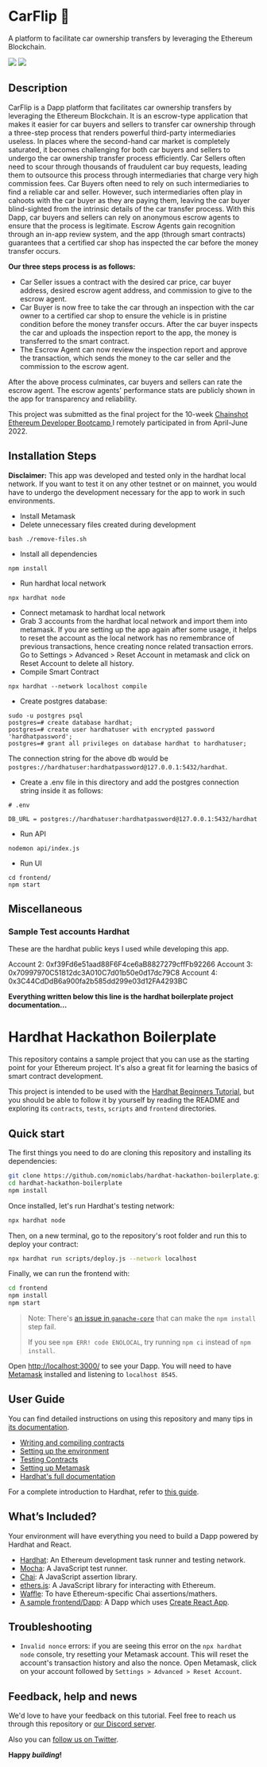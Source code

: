 # CarFlip 🚗
A platform to facilitate car ownership transfers by leveraging the Ethereum Blockchain. 

<img src="docs/app_image_1.png"/>
<img src="docs/app_image_2.png"/>

## Description
CarFlip is a Dapp platform that facilitates car ownership transfers by leveraging the Ethereum Blockchain. It is an escrow-type application that makes it easier for car buyers and sellers to transfer car ownership through a three-step process that renders powerful third-party intermediaries useless. In places where the second-hand car market is completely saturated, it becomes challenging for both car buyers and sellers to undergo the car ownership transfer process efficiently. Car Sellers often need to scour through thousands of fraudulent car buy requests, leading them to outsource this process through intermediaries that charge very high commission fees. Car Buyers often need to rely on such intermediaries to find a reliable car and seller. However, such intermediaries often play in cahoots with the car buyer as they are paying them, leaving the car buyer blind-sighted from the intrinsic details of the car transfer process. With this Dapp, car buyers and sellers can rely on anonymous escrow agents to ensure that the process is legitimate. Escrow Agents gain recognition through an in-app review system, and the app (through smart contracts) guarantees that a certified car shop has inspected the car before the money transfer occurs. 

<b>Our three steps process is as follows:</b>
- Car Seller issues a contract with the desired car price, car buyer address, desired escrow agent address,  and commission to give to the escrow agent.  
- Car Buyer is now free to take the car through an inspection with the car owner to a certified car shop to ensure the vehicle is in pristine condition before the money transfer occurs. After the car buyer inspects the car and uploads the inspection report to the app, the money is transferred to the smart contract. 
- The Escrow Agent can now review the inspection report and approve the transaction, which sends the money to the car seller and the commission to the escrow agent.

After the above process culminates, car buyers and sellers can rate the escrow agent. The escrow agents' performance stats are publicly shown in the app for transparency and reliability. 

This project was submitted as the final project for the 10-week <a href="https://www.chainshot.com/bootcamp">Chainshot Ethereum Developer Bootcamp </a> I remotely participated in from April-June 2022. 
## Installation Steps

<b>Disclaimer:</b> This app was developed and tested only in the hardhat local network. If you want to test it on any other testnet or on mainnet, you would have to undergo the development necessary for the app to work in such environments. 

- Install Metamask
- Delete unnecessary files created during development
```
bash ./remove-files.sh
```
- Install all dependencies
```
npm install
```
- Run hardhat local network
```
npx hardhat node
```
- Connect metamask to hardhat local network
- Grab 3 accounts from the hardhat local network and import them into metamask. If you are setting up the app again after some usage, it helps to reset the account as the local network has no remembrance of previous transactions, hence creating nonce related transaction errors. Go to Settings > Advanced > Reset Account in metamask and click on Reset Account to delete all history. 
- Compile Smart Contract
```
npx hardhat --network localhost compile
```
- Create postgres database: 
```
sudo -u postgres psql
postgres=# create database hardhat;
postgres=# create user hardhatuser with encrypted password 'hardhatpassword';
postgres=# grant all privileges on database hardhat to hardhatuser;
```
The connection string for the above db would be ```postgres://hardhatuser:hardhatpassword@127.0.0.1:5432/hardhat```.

- Create a .env file in this directory and add the postgres connection string inside it as follows:
```
# .env

DB_URL = postgres://hardhatuser:hardhatpassword@127.0.0.1:5432/hardhat
```


-  Run API
```
nodemon api/index.js
```

- Run UI

```
cd frontend/
npm start
```

## Miscellaneous 
### Sample Test accounts Hardhat 
These are the hardhat public keys I used while developing this app. 

Account 2: 0xf39Fd6e51aad88F6F4ce6aB8827279cffFb92266
Account 3: 0x70997970C51812dc3A010C7d01b50e0d17dc79C8
Account 4: 0x3C44CdDdB6a900fa2b585dd299e03d12FA4293BC



<b>Everything written below this line is the hardhat boilerplate project documentation...</b>

# Hardhat Hackathon Boilerplate

This repository contains a sample project that you can use as the starting point
for your Ethereum project. It's also a great fit for learning the basics of
smart contract development.

This project is intended to be used with the
[Hardhat Beginners Tutorial](https://hardhat.org/tutorial), but you should be
able to follow it by yourself by reading the README and exploring its
`contracts`, `tests`, `scripts` and `frontend` directories.

## Quick start

The first things you need to do are cloning this repository and installing its
dependencies:

```sh
git clone https://github.com/nomiclabs/hardhat-hackathon-boilerplate.git
cd hardhat-hackathon-boilerplate
npm install
```

Once installed, let's run Hardhat's testing network:

```sh
npx hardhat node
```

Then, on a new terminal, go to the repository's root folder and run this to
deploy your contract:

```sh
npx hardhat run scripts/deploy.js --network localhost
```

Finally, we can run the frontend with:

```sh
cd frontend
npm install
npm start
```

> Note: There's [an issue in `ganache-core`](https://github.com/trufflesuite/ganache-core/issues/650) that can make the `npm install` step fail. 
>
> If you see `npm ERR! code ENOLOCAL`, try running `npm ci` instead of `npm install`.

Open [http://localhost:3000/](http://localhost:3000/) to see your Dapp. You will
need to have [Metamask](https://metamask.io) installed and listening to
`localhost 8545`.

## User Guide

You can find detailed instructions on using this repository and many tips in [its documentation](https://hardhat.org/tutorial).

- [Writing and compiling contracts](https://hardhat.org/tutorial/writing-and-compiling-contracts/)
- [Setting up the environment](https://hardhat.org/tutorial/setting-up-the-environment/)
- [Testing Contracts](https://hardhat.org/tutorial/testing-contracts/)
- [Setting up Metamask](https://hardhat.org/tutorial/hackathon-boilerplate-project.html#how-to-use-it)
- [Hardhat's full documentation](https://hardhat.org/getting-started/)

For a complete introduction to Hardhat, refer to [this guide](https://hardhat.org/getting-started/#overview).

## What’s Included?

Your environment will have everything you need to build a Dapp powered by Hardhat and React.

- [Hardhat](https://hardhat.org/): An Ethereum development task runner and testing network.
- [Mocha](https://mochajs.org/): A JavaScript test runner.
- [Chai](https://www.chaijs.com/): A JavaScript assertion library.
- [ethers.js](https://docs.ethers.io/v5/): A JavaScript library for interacting with Ethereum.
- [Waffle](https://github.com/EthWorks/Waffle/): To have Ethereum-specific Chai assertions/mathers.
- [A sample frontend/Dapp](./frontend): A Dapp which uses [Create React App](https://github.com/facebook/create-react-app).

## Troubleshooting

- `Invalid nonce` errors: if you are seeing this error on the `npx hardhat node`
  console, try resetting your Metamask account. This will reset the account's
  transaction history and also the nonce. Open Metamask, click on your account
  followed by `Settings > Advanced > Reset Account`.

## Feedback, help and news

We'd love to have your feedback on this tutorial. Feel free to reach us through
this repository or [our Discord server](https://invite.gg/HardhatSupport).

Also you can [follow us on Twitter](https://twitter.com/HardhatHQ).

**Happy _building_!**
